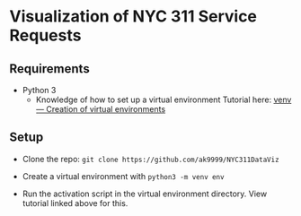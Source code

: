 # Visualization of NYC 311 Service Requests

## Requirements
* Python 3
	* Knowledge of how to set up a virtual environment
	Tutorial here: [venv — Creation of virtual environments](https://docs.python.org/3/library/venv.html)

## Setup

* Clone the repo: `git clone https://github.com/ak9999/NYC311DataViz`

* Create a virtual environment with `python3 -m venv env`

* Run the activation script in the virtual environment directory. View tutorial linked above for this.

